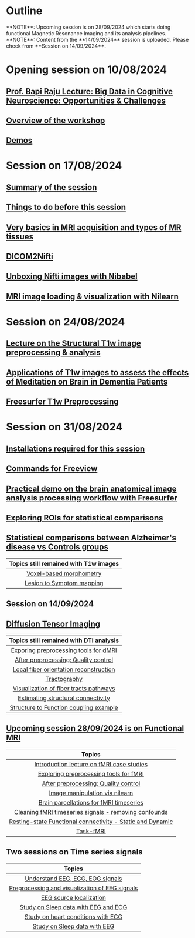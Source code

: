 # Outline

<div class="note"></div>
**NOTE**: Upcoming session is on 28/09/2024 which starts doing functional Magnetic Resonance Imaging and its analysis pipelines.

<div class="note"></div>
**NOTE**: Content from the **14/09/2024** session is uploaded. Please check from **Session on 14/09/2024**.

# Opening session on 10/08/2024

## [Prof. Bapi Raju Lecture: Big Data in Cognitive Neuroscience: Opportunities & Challenges](lectures/IIITH_Neuroimaging_workshop_IntroLec_10Aug2024_upload.pdf "Big Data in CogSci")

## [Overview of the workshop](lectures/10082024_NIMG_Workshop_Overview.pdf "Overview of the workshop")

## [Demos](https://bccl-iiith.github.io/Workshop_Neuroimaging/demos)

# Session on 17/08/2024

## [Summary of the session](https://bccl-iiith.github.io/Workshop_Neuroimaging/intro "Summary of the session")

## [Things to do before this session](https://bccl-iiith.github.io/Workshop_Neuroimaging/setup "Things to do before this session")

## [Very basics in MRI acquisition and types of MR tissues](lectures/17082024_Understanding_data_NIMG_Workshop.pdf "Basics")

## [DICOM2Nifti](notebooks/dicom2nifti.ipynb "Dicom2Nifti")

## [Unboxing Nifti images with Nibabel](notebooks/unboxing_nifti_images_with_nibabel.ipynb "Understanding MRI data with NiBabel")

## [MRI image loading & visualization with Nilearn](notebooks/Nilearn_for_NIMG_nifti.ipynb "Understanding MRI data with Nilearn")

# Session on 24/08/2024

## [Lecture on the Structural T1w image preprocessing & analysis](lectures/Structural_T1w_Image_Preprocessing_Analysis.pdf)

## [Applications of T1w images to assess the effects of Meditation on Brain in Dementia Patients](lectures/Effects_of_Meditation_on_Brain_in_Dementia_Patients.pdf)

## [Freesurfer T1w Preprocessing](lectures/Freesurfer_T1w_Preprocessing.pdf)

# Session on 31/08/2024

## [Installations required for this session](https://bccl-iiith.github.io/Workshop_Neuroimaging/setup_31_08_2024 "Installations for 31082024")

## [Commands for Freeview](freeview_commands/freeview.rst "Freeview commands")

## [Practical demo on the brain anatomical image analysis processing workflow with Freesurfer](lectures/31082024_NIMG_Workshop_Anat_FS.pdf "Anatomical analysis with FreeSurfer")

## [Exploring ROIs for statistical comparisons](notebooks/exploring_ROIs.ipynb)

## [Statistical comparisons between Alzheimer's disease vs Controls groups]()

| Topics still remained with T1w images |
|:-----:|
|  [Voxel-based morphometry]() |
|  [Lesion to Symptom mapping]() |

## Session on 14/09/2024

## [Diffusion Tensor Imaging](lectures/14092024_Diffusion_Tensor_Imaging.pptx)

| Topics still remained with DTI analysis |
|:-----:|
|  [Exporing preprocessing tools for dMRI]() |
|  [After preprocessing: Quality control]() |
|  [Local fiber orientation reconstruction]() |
|  [Tractography]() |
|  [Visualization of fiber tracts pathways]() |
|  [Estimating structural connectivity]() |
|  [Structure to Function coupling example]() |

## [Upcoming session 28/09/2024 is on Functional MRI](notebooks/NIMG_workshop_fMRI_analysis.ipynb "Analyzing fMRI data with Nilearn")

| Topics |
|:-----:|
|  [Introduction lecture on fMRI case studies]() |
|  [Exploring preprocessing tools for fMRI]() |
|  [After preprocessing: Quality control]() |
|  [Image manipulation via nilearn]() |
|  [Brain parcellations for fMRI timeseries]() |
|  [Cleaning fMRI timeseries signals - removing confounds]() |
|  [Resting-state Functional connectivity - Static and Dynamic]() |
|  [Task-fMRI]() |

## Two sessions on Time series signals

| Topics |
|:-----:|
|  [Understand EEG, ECG, EOG signals]() |
|  [Preprocessing and visualization of EEG signals]() |
|  [EEG source localization]() |
|  [Study on Sleep data with EEG and EOG]() |
|  [Study on heart conditions with ECG]() |
|  [Study on Sleep data with EEG]() |
